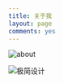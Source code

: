 ```yaml
---
title: 关于我
layout: page
comments: yes
---
```

![about](/blog/imgs/about/2.png)

![极简设计](/blog/imgs/about/simple.jpg)

